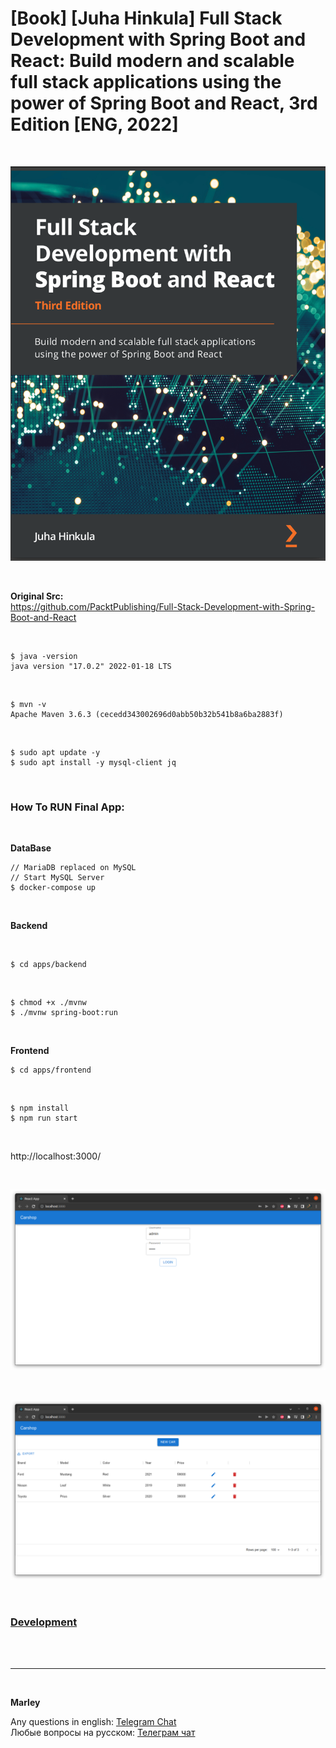 # [Book] [Juha Hinkula] Full Stack Development with Spring Boot and React: Build modern and scalable full stack applications using the power of Spring Boot and React, 3rd Edition [ENG, 2022]

<br/>

<p align="center">
  <img src="https://raw.githubusercontent.com/webmakaka/Full-Stack-Development-with-Spring-Boot-and-React/master/img/Full-Stack-Development-with-Spring-Boot.png" alt="Full Stack Development with Spring Boot and React"/>
</p>


<br/>

**Original Src:**  
https://github.com/PacktPublishing/Full-Stack-Development-with-Spring-Boot-and-React


<br/>

```
$ java -version
java version "17.0.2" 2022-01-18 LTS
```

<br/>


```
$ mvn -v
Apache Maven 3.6.3 (cecedd343002696d0abb50b32b541b8a6ba2883f)
```

<br/>

```
$ sudo apt update -y
$ sudo apt install -y mysql-client jq
```

<br/>

### How To RUN Final App:

<br/>

**DataBase**

```
// MariaDB replaced on MySQL
// Start MySQL Server
$ docker-compose up
```

<br/>

**Backend**

<br/>


```
$ cd apps/backend
```

<br/>

```
$ chmod +x ./mvnw
$ ./mvnw spring-boot:run
```

<br/>

**Frontend**


```
$ cd apps/frontend
```

<br/>

```
$ npm install
$ npm run start
```

<br/>

http://localhost:3000/


<br/>

![Application](/img/ch14-pic01.png?raw=true)


<br/>

![Application](/img/ch14-pic02.png?raw=true)


<br/>

### [Development](/docs/00-Development.md)

<br/><br/>

---

<br/>

**Marley**

Any questions in english: <a href="https://javadev.org/chat/">Telegram Chat</a>  
Любые вопросы на русском: <a href="https://javadev.ru/chat/">Телеграм чат</a>
